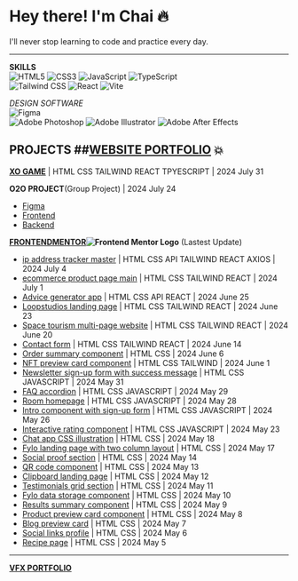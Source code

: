 # Hey there! I'm Chai :fire:  

I'll never stop learning to code and practice every day.

---

**SKILLS**  
![HTML5](https://img.shields.io/badge/html5-%23E34F26.svg?style=flat-square&logo=html5&logoColor=white)
![CSS3](https://img.shields.io/badge/css3-%231572B6.svg?style=flat-square&logo=css3&logoColor=white)
![JavaScript](https://img.shields.io/badge/javascript-%23F7DF1E.svg?style=flat-square&logo=javascript&logoColor=%23323330)
![TypeScript](https://img.shields.io/badge/typescript-%23007ACC.svg?style=flat-square&logo=typescript&logoColor=white)  
![Tailwind CSS](https://img.shields.io/badge/tailwindcss-%2338B2AC.svg?style=flat-square&logo=tailwind-css&logoColor=white)
![React](https://img.shields.io/badge/react-%2361DAFB.svg?style=flat-square&logo=react&logoColor=%2320232A)
![Vite](https://img.shields.io/badge/vite-%23006DF4.svg?style=flat-square&logo=vite&logoColor=white)  

*DESIGN SOFTWARE*  
![Figma](https://img.shields.io/badge/figma-%23F24E1E.svg?style=flat-square&logo=figma&logoColor=white)  
![Adobe Photoshop](https://img.shields.io/badge/adobe%20photoshop-%2331A8FF.svg?style=flat-square&logo=adobe%20photoshop&logoColor=white)
![Adobe Illustrator](https://img.shields.io/badge/adobe%20illustrator-%23FF9A00.svg?style=flat-square&logo=adobe%20illustrator&logoColor=white)
![Adobe After Effects](https://img.shields.io/badge/adobe%20After%20Effects-9999FF.svg?style=flat-square&logo=Adobe%20After%20Effects&logoColor=white)  

## PROJECTS ##[WEBSITE PORTFOLIO](https://chaithawat21.github.io/) :boom:

**[XO GAME](https://chaithawat21.github.io/xo/)** | HTML CSS TAILWIND REACT TPYESCRIPT | 2024 July 31  

**O2O PROJECT**(Group Project) | 2024 July 24
- [Figma](https://www.figma.com/design/1Ouaz0a9aK67HJkwLVG9yo/O2O-Project?node-id=0-1&t=LyriFz22GUst2Pwt-1)  
- [Frontend](https://github.com/chaithawat21/o2o-frontend)  
- [Backend](https://github.com/chaithawat21/o2o-backend)  

**[FRONTENDMENTOR](https://www.frontendmentor.io/profile/chaithawat21)![Frontend Mentor Logo](https://www.frontendmentor.io/static/images/logo-mobile.svg)** (Lastest Update)  

- [ip address tracker master](https://chaithawat21.github.io/frontendmentor-ip-address-tracker-master/) | HTML CSS API TAILWIND REACT AXIOS | 2024 July 4  
- [ecommerce product page main](https://chaithawat21.github.io/frontendmentor-ecommerce-product-page-main/) | HTML CSS TAILWIND REACT | 2024 July 1  
- [Advice generator app](https://chaithawat21.github.io/frontendmentor-advice-generator-app-main/) | HTML CSS API REACT | 2024 June 25  
- [Loopstudios landing page](https://chaithawat21.github.io/frontendmentor-loopstudios-landing-page-main/) | HTML CSS TAILWIND REACT | 2024 June 23  
- [Space tourism multi-page website](https://chaithawat21.github.io/frontendmentor-space-tourism-website-main/) | HTML CSS TAILWIND  REACT | 2024 June 20  
- [Contact form](https://chaithawat21.github.io/frontendmentor-contact-form-main/) | HTML CSS TAILWIND  REACT | 2024 June 14  
- [Order summary component](https://chaithawat21.github.io/frontendmentor-order-summary-component-main/) | HTML CSS | 2024 June 6  
- [NFT preview card component](https://chaithawat21.github.io/frontendmentor-nft-preview-card-component-main/) | HTML CSS TAILWIND | 2024 June 1  
- [Newsletter sign-up form with success message](https://chaithawat21.github.io/frontendmentor-newsletter-sign-up-with-success-message-main/) | HTML CSS JAVASCRIPT | 2024 May 31  
- [FAQ accordion](https://chaithawat21.github.io/frontendmentor-faq-accordion-main/) | HTML CSS JAVASCRIPT | 2024 May 29  
- [Room homepage](https://chaithawat21.github.io/frontendmentor-room-homepage-master/) | HTML CSS JAVASCRIPT | 2024 May 28  
- [Intro component with sign-up form](https://chaithawat21.github.io/frontendmentor-intro-component-with-signup-form-master/) | HTML CSS JAVASCRIPT | 2024 May 26  
- [Interactive rating component](https://chaithawat21.github.io/frontendmentor-interactive-rating-component-main/) | HTML CSS JAVASCRIPT | 2024 May 23  
- [Chat app CSS illustration]( https://chaithawat21.github.io/frontendmentor-chat-app-css-illustration-master/) | HTML CSS | 2024 May 18  
- [Fylo landing page with two column layout](https://chaithawat21.github.io/frontendmentor-fylo-landing-page-with-two-column-layout-master/) | HTML CSS | 2024 May 17  
- [Social proof section](https://chaithawat21.github.io/frontendmentor-social-proof-section-master/) | HTML CSS | 2024 May 14  
- [QR code component](https://chaithawat21.github.io/frontendmentor-qr-code-component-main/) | HTML CSS | 2024 May 13  
- [Clipboard landing page](https://chaithawat21.github.io/frontendmentor-clipboard-landing-page-master/) | HTML CSS | 2024 May 12  
- [Testimonials grid section](https://chaithawat21.github.io/frontendmentor-testimonials-grid-section-main/) | HTML CSS | 2024 May 11  
- [Fylo data storage component](https://chaithawat21.github.io/frontendmentor-fylo-data-storage-component-master/) | HTML CSS | 2024 May 10  
- [Results summary component](frontendmentor-results-summary-component-main/) | HTML CSS | 2024 May 9  
- [Product preview card component](https://chaithawat21.github.io/frontendmentor-product-preview-card-component-main/) | HTML CSS | 2024 May 8  
- [Blog preview card](https://chaithawat21.github.io/frontendmentor-blog-preview-card-main/) | HTML CSS | 2024 May 7  
- [Social links profile](https://chaithawat21.github.io/frontendmentor-social-links-profile-main/) | HTML CSS | 2024 May 6  
- [Recipe page](https://chaithawat21.github.io/frontendmentor-recipe-page-main/) | HTML CSS | 2024 May 5  

---

**[VFX PORTFOLIO](https://vimeo.com/647403095)**   
